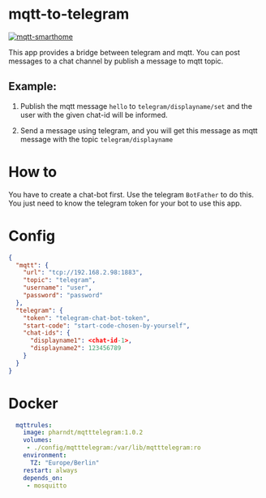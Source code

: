 # mqtt-to-telegram
[![mqtt-smarthome](https://img.shields.io/badge/mqtt-smarthome-blue.svg)](https://github.com/mqtt-smarthome/mqtt-smarthome)

This app provides a bridge between telegram and mqtt.
You can post messages to a chat channel by publish a message to mqtt topic.

## Example: 
1) Publish the mqtt message `hello` to `telegram/displayname/set`
   and the user with the given chat-id will be informed.

2) Send a message using telegram, and you will get this message as mqtt message
   with the topic `telegram/displayname`

# How to

You have to create a chat-bot first. Use the telegram `BotFather` to do this.
You just need to know the telegram token for your bot to use this app.

# Config

```json
{
  "mqtt": {
    "url": "tcp://192.168.2.98:1883",
    "topic": "telegram",
    "username": "user",
    "password": "password"
  },
  "telegram": {
    "token": "telegram-chat-bot-token",
    "start-code": "start-code-chosen-by-yourself",
    "chat-ids": {
      "displayname1": <chat-id-1>,
      "displayname2": 123456789
    }
  }
}
```

# Docker

```yaml
  mqttrules:
    image: pharndt/mqtttelegram:1.0.2
    volumes:
     - ./config/mqtttelegram:/var/lib/mqtttelegram:ro
    environment:
      TZ: "Europe/Berlin"
    restart: always 
    depends_on:
     - mosquitto
 ```

